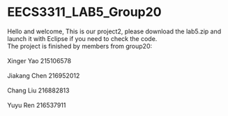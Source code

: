 # EECS3311_LAB5_Group20
Hello and welcome, This is our project2, please download the lab5.zip and launch it with Eclipse if you need to check the code.</br>
The project is finished by members from group20:</br></br>
Xinger Yao 215106578</br>
</br>
Jiakang Chen 216952012</br>
</br>
Chang Liu 216882813</br>
</br>
Yuyu Ren 216537911
